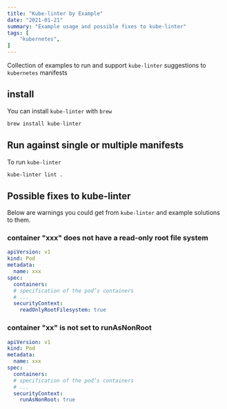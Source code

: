 ```yaml
---
title: "Kube-linter by Example"
date: "2021-01-21"
summary: "Example usage and possible fixes to kube-linter"
tags: [
    "kubernetes",
]
---
```


Collection of examples to run and support `kube-linter` suggestions to `kubernetes` manifests

## install

You can install `kube-linter` with `brew`

``` bash
brew install kube-linter
```

## Run against single or multiple manifests

To run `kube-linter`

``` bash
kube-linter lint .
```

## Possible fixes to kube-linter

Below are warnings you could get from `kube-linter` and example solutions to them.

### container "xxx" does not have a read-only root file system

``` yml
apiVersion: v1  
kind: Pod  
metadata:  
  name: xxx 
spec:  
  containers:  
  # specification of the pod’s containers  
  # ...  
  securityContext:  
    readOnlyRootFilesystem: true 
```

### container "xx" is not set to runAsNonRoot

``` yml
apiVersion: v1  
kind: Pod  
metadata:  
  name: xxx  
spec:  
  containers:  
  # specification of the pod’s containers  
  # ...  
  securityContext:  
    runAsNonRoot: true
```
